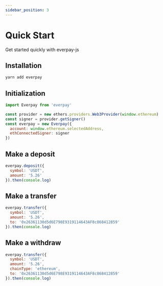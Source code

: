 ```yaml
---
sidebar_position: 3
---
```


# Quick Start
Get started quickly with everpay-js

## Installation
```bash
yarn add everpay
```

## Initialization
```js
import Everpay from 'everpay'

const provider = new ethers.providers.Web3Provider(window.ethereum)
const signer = provider.getSigner()
const everpay = new Everpay({
  account: window.ethereum.selectedAddress,
  ethConnectedSigner: signer
})
```

## Make a deposit

```js
everpay.deposit({
  symbol: 'USDT',
  amount: '5.26'
}).then(console.log)
```

## Make a transfer
```js
everpay.transfer({
  symbol: 'USDT',
  amount: '5.26',
  to: '0x26361130d5d6E798E9319114643AF8c868412859'
}).then(console.log)
```

## Make a withdraw
```js
everpay.transfer({
  symbol: 'USDT',
  amount: '5.26',
  chainType: 'ethereum',
  to: '0x26361130d5d6E798E9319114643AF8c868412859'
}).then(console.log)
```